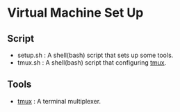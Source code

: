 # Virtual Machine Set Up

## Script
* setup.sh : A shell(bash) script that sets up some tools.
* tmux.sh : A shell(bash) script that configuring [tmux](https://github.com/tmux/tmux).

## Tools
* [tmux](https://github.com/tmux/tmux) : A terminal multiplexer.
